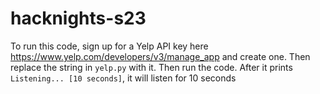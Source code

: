 # hacknights-s23


To run this code, sign up for a Yelp API key here https://www.yelp.com/developers/v3/manage_app and create one. Then replace the string in `yelp.py` with it. Then run the code. After it prints `Listening... [10 seconds]`, it will listen for 10 seconds
